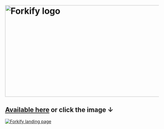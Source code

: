 # <img alt="Forkify logo" width="600" height="300" alt="logo" src="https://github.com/user-attachments/assets/22f5de12-06e4-4bad-ba40-24ab3e3d3dc0" />
## [Available here](https://forkify-wildwebdev.netlify.app/) or click the image &darr;
[<img alt="Forkify landing page" src="https://github.com/user-attachments/assets/46b0b776-69fe-41f5-8c9d-739be7e77327">](https://forkify-wildwebdev.netlify.app/)
